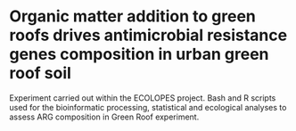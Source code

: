 # Organic matter addition to green roofs drives antimicrobial resistance genes composition in urban green roof soil 

Experiment carried out within the ECOLOPES project.
Bash and R scripts used for the bioinformatic processing, statistical and ecological analyses to assess ARG composition in Green Roof experiment.
